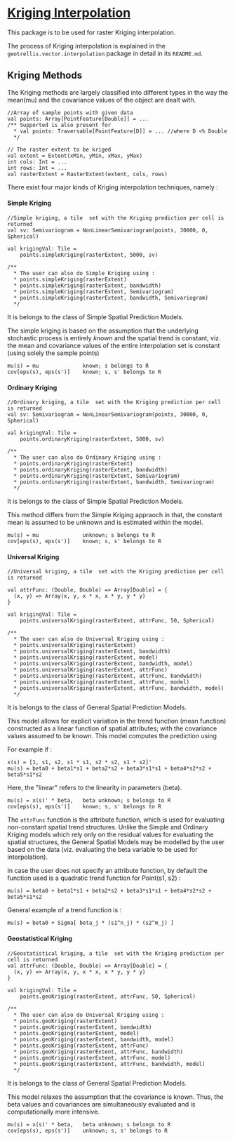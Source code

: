 # [Kriging Interpolation](https://en.wikipedia.org/wiki/Kriging)
This package is to be used for raster Kriging interpolation.

The process of Kriging interpolation is explained in the `geotrellis.vector.interpolation` package in detail in its `README.md`.

## Kriging Methods
The Kriging methods are largely classified into different types in the way the mean(mu) and the covariance values of the object are dealt with.

    //Array of sample points with given data
    val points: Array[PointFeature[Double]] = ...
    /** Supported is also present for
      * val points: Traversable[PointFeature[D]] = ... //where D <% Double
      */

    // The raster extent to be kriged
    val extent = Extent(xMin, yMin, xMax, yMax)
    int cols: Int = ...
    int rows: Int = ...
    val rasterExtent = RasterExtent(extent, cols, rows)

There exist four major kinds of Kriging interpolation techniques, namely :

#### Simple Kriging

    //Simple kriging, a tile  set with the Kriging prediction per cell is returned
    val sv: Semivariogram = NonLinearSemivariogram(points, 30000, 0, Spherical)
    
    val krigingVal: Tile =
        points.simpleKriging(rasterExtent, 5000, sv)
        
    /**
      * The user can also do Simple Kriging using :
      * points.simpleKriging(rasterExtent)
      * points.simpleKriging(rasterExtent, bandwidth)
      * points.simpleKriging(rasterExtent, Semivariogram)
      * points.simpleKriging(rasterExtent, bandwidth, Semivariogram)
      */

It is belongs to the class of Simple Spatial Prediction Models.

The simple kriging is based on the assumption that the underlying stochastic process is entirely _known_ and the spatial trend is constant, viz. the mean and covariance values of the entire interpolation set is constant (using solely the sample points)

    mu(s) = mu              known; s belongs to R
    cov[eps(s), eps(s')]    known; s, s' belongs to R

#### Ordinary Kriging
    //Ordinary kriging, a tile  set with the Kriging prediction per cell is returned
    val sv: Semivariogram = NonLinearSemivariogram(points, 30000, 0, Spherical)
    
    val krigingVal: Tile =
        points.ordinaryKriging(rasterExtent, 5000, sv)
        
    /**
      * The user can also do Ordinary Kriging using :
      * points.ordinaryKriging(rasterExtent)
      * points.ordinaryKriging(rasterExtent, bandwidth)
      * points.ordinaryKriging(rasterExtent, Semivariogram)
      * points.ordinaryKriging(rasterExtent, bandwidth, Semivariogram)
      */

It is belongs to the class of Simple Spatial Prediction Models.

This method differs from the Simple Kriging appraoch in that, the constant mean is assumed to be unknown and is estimated within the model.

    mu(s) = mu              unknown; s belongs to R
    cov[eps(s), eps(s')]    known; s, s' belongs to R

#### Universal Kriging
    //Universal kriging, a tile  set with the Kriging prediction per cell is returned
    
    val attrFunc: (Double, Double) => Array[Double] = {
      (x, y) => Array(x, y, x * x, x * y, y * y)
    }
      
    val krigingVal: Tile = 
        points.universalKriging(rasterExtent, attrFunc, 50, Spherical)
      
    /**
      * The user can also do Universal Kriging using :
      * points.universalKriging(rasterExtent)
      * points.universalKriging(rasterExtent, bandwidth)
      * points.universalKriging(rasterExtent, model)
      * points.universalKriging(rasterExtent, bandwidth, model)
      * points.universalKriging(rasterExtent, attrFunc)
      * points.universalKriging(rasterExtent, attrFunc, bandwidth)
      * points.universalKriging(rasterExtent, attrFunc, model)
      * points.universalKriging(rasterExtent, attrFunc, bandwidth, model)
      */

It is belongs to the class of General Spatial Prediction Models.

This model allows for explicit variation in the trend function (mean function) constructed as a linear function of spatial attributes; with the covariance values assumed to be known. This model computes the prediction using

For example if :

    x(s) = [1, s1, s2, s1 * s1, s2 * s2, s1 * s2]'
    mu(s) = beta0 + beta1*s1 + beta2*s2 + beta3*s1*s1 + beta4*s2*s2 + beta5*s1*s2
Here, the "linear" refers to the linearity in parameters (beta).

    mu(s) = x(s)' * beta,   beta unknown; s belongs to R
    cov[eps(s), eps(s')]    known; s, s' belongs to R
    
The `attrFunc` function is the attribute function, which is used for evaluating non-constant spatial trend structures. Unlike the Simple and Ordinary Kriging models which rely only on the residual values for evaluating the spatial structures, the General Spatial Models may be modelled by the user based on the data (viz. evaluating the beta variable to be used for interpolation).

In case the user does not specify an attribute function, by default the function used is a quadratic trend function for Point(s1, s2) :

```mu(s) = beta0 + beta1*s1 + beta2*s2 + beta3*s1*s1 + beta4*s2*s2 + beta5*s1*s2```

General example of a trend function is : 

```mu(s) = beta0 + Sigma[ beta_j * (s1^n_j) * (s2^m_j) ]```

#### Geostatistical Kriging
    //Geostatistical kriging, a tile  set with the Kriging prediction per cell is returned
    val attrFunc: (Double, Double) => Array[Double] = {
      (x, y) => Array(x, y, x * x, x * y, y * y)
    }
    
    val krigingVal: Tile = 
        points.geoKriging(rasterExtent, attrFunc, 50, Spherical)
      
    /**
      * The user can also do Universal Kriging using :
      * points.geoKriging(rasterExtent)
      * points.geoKriging(rasterExtent, bandwidth)
      * points.geoKriging(rasterExtent, model)
      * points.geoKriging(rasterExtent, bandwidth, model)
      * points.geoKriging(rasterExtent, attrFunc)
      * points.geoKriging(rasterExtent, attrFunc, bandwidth)
      * points.geoKriging(rasterExtent, attrFunc, model)
      * points.geoKriging(rasterExtent, attrFunc, bandwidth, model)
      */

It is belongs to the class of General Spatial Prediction Models.

This model relaxes the assumption that the covariance is known.
Thus, the beta values and covariances are simultaneously evaluated and is computationally more intensive.

    mu(s) = x(s)' * beta,   beta unknown; s belongs to R
    cov[eps(s), eps(s')]    unknown; s, s' belongs to R
